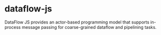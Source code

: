# dataflow-js
DataFlow JS provides an actor-based programming model that supports in-process message passing for coarse-grained dataflow and pipelining tasks.
